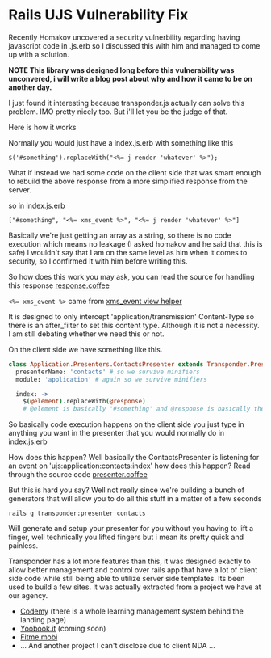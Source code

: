 # Rails UJS Vulnerability Fix
Recently Homakov uncovered a security vulnerbility regarding having javascript code in .js.erb so I discussed this with him and managed to come up with a solution. 

**NOTE This library was designed long before this vulnerability was unconvered, i will write a blog post about why and how it came to be on another day.** 

I just found it interesting because transponder.js actually can solve this problem. IMO pretty nicely too. But i'll let you be the judge of that.

Here is how it works

Normally you would just have a index.js.erb with something like this
```
$('#something').replaceWith("<%= j render 'whatever' %>");
```

What if instead we had some code on the client side that was smart enough to rebuild the above response from a more simplified response from the server.

so in index.js.erb
```
["#something", "<%= xms_event %>", "<%= j render 'whatever' %>"]
```
Basically we're just getting an array as a string, so there is no code execution which means no leakage (I asked homakov and he said that this is safe) I wouldn't say that I am on the same level as him when it comes to security, so I confirmed it with him before writing this.

So how does this work you may ask, you can read the source for handling this response [response.coffee](https://github.com/artellectual/transponder/blob/develop/lib/assets/javascripts/transponder/response.coffee)

```<%= xms_event %>``` came from [xms_event view helper](https://github.com/artellectual/transponder/blob/develop/lib/transponder.rb)

It is designed to only intercept 'application/transmission' Content-Type so there is an after_filter to set this content type. Although it is not a necessity. I am still debating whether we need this or not.

On the client side we have something like this. 

```coffee
class Application.Presenters.ContactsPresenter extends Transponder.Presenter
  presenterName: 'contacts' # so we survive minifiers
  module: 'application' # again so we survive minifiers

  index: ->
    $(@element).replaceWith(@response)
    # @element is basically '#something' and @response is basically the content from rails
```
So basically code execution happens on the client side you just type in anything you want in the presenter that you would normally do in index.js.erb 

How does this happen? Well basically the ContactsPresenter is listening for an event on 'ujs:application:contacts:index' how does this happen? Read through the source code [presenter.coffee](https://github.com/artellectual/transponder/blob/develop/lib/assets/javascripts/transponder/presenter.coffee)

But this is hard you say? Well not really since we're building a bunch of generators that will allow you to do all this stuff in a matter of a few seconds
```
rails g transponder:presenter contacts 
```
Will generate and setup your presenter for you without you having to lift a finger, well technically you lifted fingers but i mean its pretty quick and painless.

Transponder has a lot more features than this, it was designed exactly to allow better management and control over rails app that have a lot of client side code while still being able to utilize server side templates. Its been used to build a few sites. It was actually extracted from a project we have at our agency.

+ [Codemy](http://www.codemy.net) (there is a whole learning management system behind the landing page)
+ [Yoobook.it](http://www.yoobook.it) (coming soon)
+ [Fitme.mobi](http://www.fitme.mobi)
+ ... And another project I can't disclose due to client NDA ...
